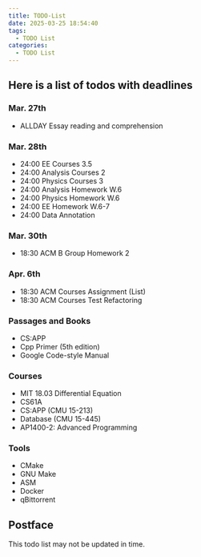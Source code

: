 ```yaml
---
title: TODO-List
date: 2025-03-25 18:54:40
tags: 
  - TODO List
categories:
  - TODO List
---
```


## Here is a list of todos with deadlines

### Mar. 27th

- ALLDAY Essay reading and comprehension

### Mar. 28th

- 24:00 EE Courses 3.5
- 24:00 Analysis Courses 2
- 24:00 Physics Courses 3
- 24:00 Analysis Homework W.6
- 24:00 Physics Homework W.6
- 24:00 EE Homework W.6-7
- 24:00 Data Annotation

### Mar. 30th

- 18:30 ACM B Group Homework 2

### Apr. 6th

- 18:30 ACM Courses Assignment (List)
- 18:30 ACM Courses Test Refactoring

### Passages and Books

- CS:APP
- Cpp Primer (5th edition)
- Google Code-style Manual

### Courses

- MIT 18.03 Differential Equation
- CS61A
- CS:APP (CMU 15-213)
- Database (CMU 15-445)
- AP1400-2: Advanced Programming

### Tools

- CMake
- GNU Make
- ASM
- Docker
- qBittorrent

## Postface

This todo list may not be updated in time.